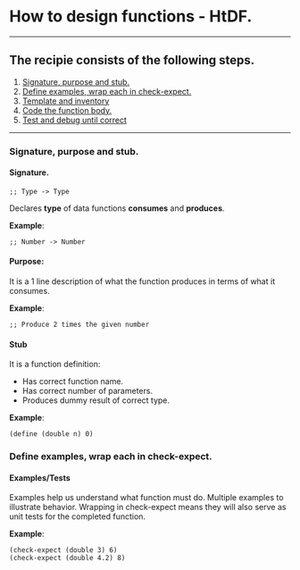 # How to design functions - HtDF.
---
## The recipie consists of the following steps.

1. [Signature, purpose and stub.](1)
2. [Define examples, wrap each in check-expect.](2)
3. [Template and inventory](3)
4. [Code the function body.](4)
5. [Test and debug until correct](5)
---
### Signature, purpose and stub.

#### Signature.

```
;; Type -> Type
```

Declares **type** of data functions **consumes** and **produces**.

**Example**: 

```
;; Number -> Number
```

#### Purpose:

It is a 1 line description of what the function produces in terms of what it consumes.

**Example**:

```
;; Produce 2 times the given number
```

#### Stub

It is a function definition:

* Has correct function name.
* Has correct number of parameters.
* Produces dummy result of correct type.

**Example**:

```
(define (double n) 0)
```

### Define examples, wrap each in check-expect.

#### Examples/Tests

Examples help us understand what function must do.
Multiple examples to illustrate behavior.
Wrapping in check-expect means they will also serve as unit tests for the completed function.

**Example**:

```
(check-expect (double 3) 6)
(check-expect (double 4.2) 8)
```



